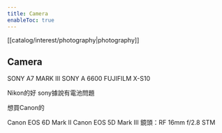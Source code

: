 ```yaml
---
title: Camera
enableToc: true
---
```

[[catalog/interest/photography|photography]]

## Camera
 SONY A7 MARK III
 SONY A 6600
 FUJIFILM X-S10
 
 Nikon的好 sony據說有電池問題
 
 想買Canon的
 
 Canon EOS 6D Mark II
 Canon EOS 5D Mark III
 鏡頭：RF 16mm f/2.8 STM
 